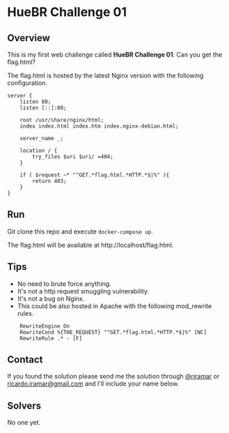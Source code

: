 # HueBR Challenge 01

## Overview

This is my first web challenge called **HueBR Challenge 01**. Can you get the flag.html?

The flag.html is hosted by the latest Nginx version with the following configuration.

```
server {
    listen 80;
    listen [::]:80;

    root /usr/share/nginx/html;
    index index.html index.htm index.nginx-debian.html;

    server_name _;

    location / {
        try_files $uri $uri/ =404;
    }

    if ( $request ~* "^GET.*flag.html.*HTTP.*$|%" ){
        return 403;
    }
}
```

## Run

Git clone this repo and execute `docker-compose up`.

The flag.html will be available at http://localhost/flag.html.

## Tips

* No need to brute force anything.
* It's not a http request smuggling vulnerability.
* It's not a bug on Nginx.
* This could be also hosted in Apache with the following mod_rewrite rules.

```
    RewriteEngine On
    RewriteCond %{THE_REQUEST} "^GET.*flag.html.*HTTP.*$|%" [NC]
    RewriteRule .* - [F]
```

## Contact

If you found the solution please send me the solution through [@riramar](https://twitter.com/ricardo_iramar) or ricardo.iramar@gmail.com and I'll include your name below.

## Solvers

No one yet.
